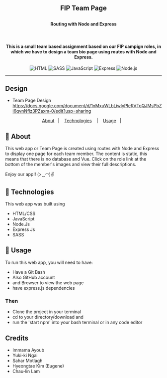 
## <h2 align="center">FIP Team Page<h2>
<h4 align="center">Routing with Node and Express</h4>
<br>
<h4 align="center">
  This is a small team based assignment based on our FIP campign roles, in which we have to design a team bio page using routes with Node and Express. 
</h4>

<p align="center">
  <img alt="HTML" src="https://img.shields.io/badge/-HTML-E34F26?logo=html5&logoColor=white&style=flat">
  <img alt="SASS" src="https://img.shields.io/badge/-SASS-CC6699?logo=sass&logoColor=white&style=flat">
  <img alt="JavaScript" src="https://img.shields.io/badge/-javaScript-F7DF1E?logo=javascript&logoColor=white&style=flat">
  <img alt="Express" src="https://img.shields.io/badge/Express-000000?logo=express&logoColor=white&style=flat%22">
  <img alt="Node.js" src="https://img.shields.io/badge/-Node.Js-339933?logo=node.js&logoColor=white&style=flat%22">
</p>


----

## Design
 - Team Page Design https://docs.google.com/document/d/1nMxuWLbLiwlyPIeRVToQJMsPbZi6qvnNflz3PZaxm-0/edit?usp=sharing
 

<p align="center">
  <a href="#page_with_curl-about">About</a>&nbsp;&nbsp;&nbsp;|&nbsp;&nbsp;&nbsp;
  <a href="#hammer-technologies">Technologies</a>
  &nbsp;&nbsp;&nbsp;|&nbsp;&nbsp;&nbsp;
  <!-- <a href="#books-requirements">Requirements</a>&nbsp;&nbsp;&nbsp;|&nbsp;&nbsp;&nbsp; -->
  <a href="#rocket-usage">Usage</a>&nbsp;&nbsp;&nbsp;|&nbsp;&nbsp;&nbsp;
  
</p>


## :page_with_curl: About

This web app or Team Page is created using routes with Node and Express to display one page for each team member. The content is   static, this means that there is no database and Vue. Click on the role link at the bottom of the member's images and view their full descriptions. 

Enjoy our app!! (>‿◠)✌


## :hammer: Technologies
This web app was built using
- HTML/CSS
- JavaScript
- Node.Js
- Express Js
- SASS


## :rocket: Usage

To run this web app, you will need to have:

 - Have a Git Bash
 - Also GitHub account
 - and Browser to view the web page
 - have express.js dependencies

### Then 

 - Clone the project in your terminal
 - cd to your directory/download and
 - run the 'start npm' into your bash terminal or in any code editor



## Credits
- Immama Ayoub
- Yuki-ki Ngai
- Sahar Motlagh
- Hyeongtae Kim (Eugene)
- Chau-lin Lam


 
 
